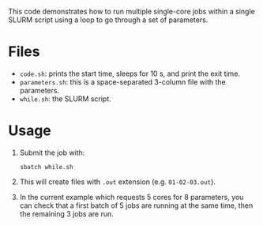 This code demonstrates how to run multiple single-core jobs within a
single SLURM script using a loop to go through a set of parameters.

Files
=====

-   `code.sh`: prints the start time, sleeps for 10 s, and print the
    exit time.
-   `parameters.sh`: this is a space-separated 3-column file with the
    parameters.
-   `while.sh`: the SLURM script.

Usage
=====

1.  Submit the job with:

    ``` {.example}
    sbatch while.sh
    ```

2.  This will create files with `.out` extension (e.g. `01-02-03.out`).

3.  In the current example which requests 5 cores for 8 parameters, you
    can check that a first batch of 5 jobs are running at the same time,
    then the remaining 3 jobs are run.
